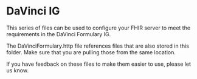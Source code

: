 # DaVinci IG

This series of files can be used to configure your FHIR server to meet the requirements in the DaVinci Formulary IG.

The DaVinciFormulary.http file references files that are also stored in this folder. Make sure that you are pulling those from the same location.

If you have feedback on these files to make them easier to use, please let us know.
